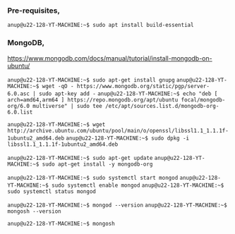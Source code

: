 ### Pre-requisites,
 
`anup@u22-128-YT-MACHINE:~$ sudo apt install build-essential`

### MongoDB,

https://www.mongodb.com/docs/manual/tutorial/install-mongodb-on-ubuntu/

`anup@u22-128-YT-MACHINE:~$ sudo apt-get install gnupg`
`anup@u22-128-YT-MACHINE:~$ wget -qO - https://www.mongodb.org/static/pgp/server-6.0.asc | sudo apt-key add -`
`anup@u22-128-YT-MACHINE:~$ echo "deb [ arch=amd64,arm64 ] https://repo.mongodb.org/apt/ubuntu focal/mongodb-org/6.0 multiverse" | sudo tee /etc/apt/sources.list.d/mongodb-org-6.0.list`

`anup@u22-128-YT-MACHINE:~$ wget http://archive.ubuntu.com/ubuntu/pool/main/o/openssl/libssl1.1_1.1.1f-1ubuntu2_amd64.deb`
`anup@u22-128-YT-MACHINE:~$ sudo dpkg -i libssl1.1_1.1.1f-1ubuntu2_amd64.deb`

`anup@u22-128-YT-MACHINE:~$ sudo apt-get update`
`anup@u22-128-YT-MACHINE:~$ sudo apt-get install -y mongodb-org`

`anup@u22-128-YT-MACHINE:~$ sudo systemctl start mongod`
`anup@u22-128-YT-MACHINE:~$ sudo systemctl enable mongod`
`anup@u22-128-YT-MACHINE:~$ sudo systemctl status mongod`

`anup@u22-128-YT-MACHINE:~$ mongod --version`
`anup@u22-128-YT-MACHINE:~$ mongosh --version`

`anup@u22-128-YT-MACHINE:~$ mongosh`

